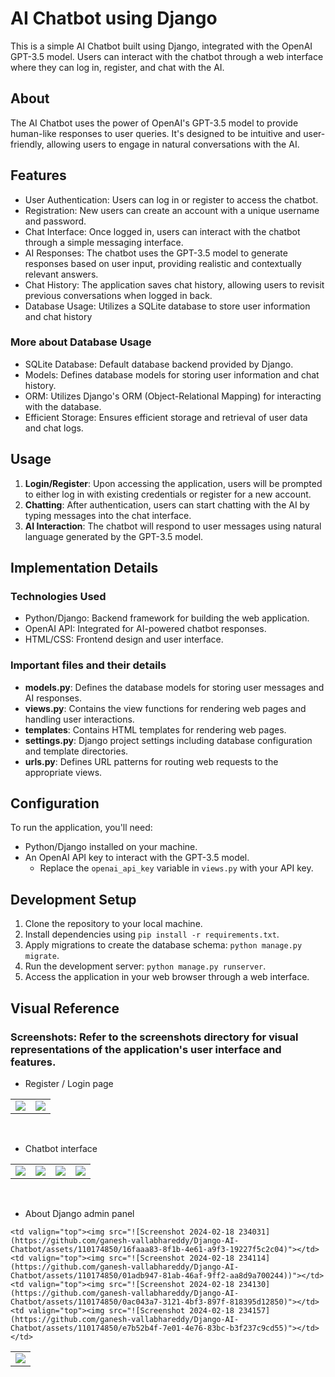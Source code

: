 # AI Chatbot using Django

This is a simple AI Chatbot built using Django, integrated with the OpenAI GPT-3.5 model. Users can interact with the chatbot through a web interface where they can log in, register, and chat with the AI.

## About
The AI Chatbot uses the power of OpenAI's GPT-3.5 model to provide human-like responses to user queries. It's designed to be intuitive and user-friendly, allowing users to engage in natural conversations with the AI.

## Features
- User Authentication: Users can log in or register to access the chatbot.
- Registration: New users can create an account with a unique username and password.
- Chat Interface: Once logged in, users can interact with the chatbot through a simple messaging interface.
- AI Responses: The chatbot uses the GPT-3.5 model to generate responses based on user input, providing realistic and contextually relevant answers.
- Chat History: The application saves chat history, allowing users to revisit previous conversations when logged in back.
- Database Usage: Utilizes a SQLite database to store user information and chat history

### More about Database Usage
- SQLite Database: Default database backend provided by Django.
- Models: Defines database models for storing user information and chat history.
- ORM: Utilizes Django's ORM (Object-Relational Mapping) for interacting with the database.
- Efficient Storage: Ensures efficient storage and retrieval of user data and chat logs.

## Usage
1. **Login/Register**: Upon accessing the application, users will be prompted to either log in with existing credentials or register for a new account.
2. **Chatting**: After authentication, users can start chatting with the AI by typing messages into the chat interface.
3. **AI Interaction**: The chatbot will respond to user messages using natural language generated by the GPT-3.5 model.

## Implementation Details
### Technologies Used
- Python/Django: Backend framework for building the web application.
- OpenAI API: Integrated for AI-powered chatbot responses.
- HTML/CSS: Frontend design and user interface.

### Important files and their details
- **models.py**: Defines the database models for storing user messages and AI responses.
- **views.py**: Contains the view functions for rendering web pages and handling user interactions.
- **templates**: Contains HTML templates for rendering web pages.
- **settings.py**: Django project settings including database configuration and template directories.
- **urls.py**: Defines URL patterns for routing web requests to the appropriate views.

## Configuration
To run the application, you'll need:
- Python/Django installed on your machine.
- An OpenAI API key to interact with the GPT-3.5 model.
  - Replace the `openai_api_key` variable in `views.py` with your API key.

## Development Setup
1. Clone the repository to your local machine.
2. Install dependencies using `pip install -r requirements.txt`.
3. Apply migrations to create the database schema: `python manage.py migrate`.
4. Run the development server: `python manage.py runserver`.
5. Access the application in your web browser through a web interface.

## Visual Reference
### Screenshots: Refer to the screenshots directory for visual representations of the application's user interface and features.

- Register / Login page
  
<table>

  <tr>
    <td valign="top"><img src="![Screenshot 2024-02-18 234232](https://github.com/ganesh-vallabhareddy/Django-AI-Chatbot/assets/110174850/9c83559f-3e58-4b38-8923-dba4c09d1f27)"></td>
    <td valign="top"><img src="![Screenshot 2024-02-18 234210](https://github.com/ganesh-vallabhareddy/Django-AI-Chatbot/assets/110174850/de6a88c1-1643-4b26-b419-6c69a8a9f252)"></td>
    </td>
  </tr>
 </table>
 
 &nbsp; 
 
 - Chatbot interface
<table>

  <tr>
    <td valign="top"><img src="![Screenshot 2024-02-18 233913](https://github.com/ganesh-vallabhareddy/Django-AI-Chatbot/assets/110174850/87cbec75-303f-4acf-8c7a-403082476568)"></td>
    <td valign="top"><img src="![Screenshot 2024-02-18 233936](https://github.com/ganesh-vallabhareddy/Django-AI-Chatbot/assets/110174850/4fe7285f-ae68-4a1c-bde7-97b63a2e67fb)"></td>
    <td valign="top"><img src="![Screenshot 2024-02-18 234005](https://github.com/ganesh-vallabhareddy/Django-AI-Chatbot/assets/110174850/72ea9663-43f9-4c1b-9c8d-0522a76a1f0e)"></td>
    <td valign="top"><img src="![Screenshot 2024-02-19 002719](https://github.com/ganesh-vallabhareddy/Django-AI-Chatbot/assets/110174850/bb8526ca-0a2f-4308-87f9-fcb1f7bb8cbf)"></td>
    </td>
  </tr>
 </table>
 
 &nbsp; 
 
- About Django admin panel
<table>

  <tr>
    <td valign="top"><img src="https://github.com/ganesh-vallabhareddy/Django-AI-Chatbot/assets/110174850/16faaa83-8f1b-4e61-a9f3-19227f5c2c04"></td>

    <td valign="top"><img src="![Screenshot 2024-02-18 234031](https://github.com/ganesh-vallabhareddy/Django-AI-Chatbot/assets/110174850/16faaa83-8f1b-4e61-a9f3-19227f5c2c04)"></td>
    <td valign="top"><img src="![Screenshot 2024-02-18 234114](https://github.com/ganesh-vallabhareddy/Django-AI-Chatbot/assets/110174850/01adb947-81ab-46af-9ff2-aa8d9a700244))"></td>
    <td valign="top"><img src="![Screenshot 2024-02-18 234130](https://github.com/ganesh-vallabhareddy/Django-AI-Chatbot/assets/110174850/0ac043a7-3121-4bf3-897f-818395d12850)"></td>
    <td valign="top"><img src="![Screenshot 2024-02-18 234157](https://github.com/ganesh-vallabhareddy/Django-AI-Chatbot/assets/110174850/e7b52b4f-7e01-4e76-83bc-b3f237c9cd55)"></td>
    </td>
  </tr>
 </table>
